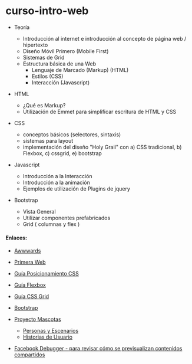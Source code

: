 # curso-intro-web

- Teoría
  - Introducción al internet e introducción al concepto de página web / hipertexto
  - Diseño Móvil Primero (Mobile First)
  - Sistemas de Grid
  - Estructura básica de una Web
    - Lenguaje de Marcado (Markup) (HTML)
    - Estilos (CSS)
    - Interacción (Javascript)
  
- HTML
  - ¿Qué es Markup?
  - Utilización de Emmet para simplificar escritura de HTML y CSS

- CSS
  - conceptos básicos  (selectores, sintaxis)
  - sistemas para layout
  - implementación del diseño "Holy Grail" con a) CSS tradicional, b) Flexbox, c) cssgrid, e) bootstrap

- Javascript
  - Introducción a la Interacción
  - Introducción a la animación
  - Ejemplos de utilización de Plugins de jquery


- Bootstrap
  - Vista General
  - Utilizar componentes prefabricados
  - Grid ( columnas y flex )



#### Enlaces:

- [Awwwards](http://awwwards.com)
- [Primera Web](http://info.cern.ch/)
- [Guía Posicionamiento CSS](http://www.barelyfitz.com/screencast/html-training/css/positioning/)
- [Guía Flexbox](https://css-tricks.com/snippets/css/a-guide-to-flexbox/)
- [Guía CSS Grid](https://css-tricks.com/snippets/css/complete-guide-grid/)
- [Bootstrap](http://getbootstrap.com) 

- [Proyecto Mascotas](https://github.com/CentroADM/findmypet)
  - [Personas y Escenarios](https://github.com/CentroADM/findmypet/projects/2)
  - [Historias de Usuario](https://github.com/CentroADM/findmypet/projects/1)


- [Facebook Debugger - para revisar cómo se previsualizan contenidos compartidos](https://developers.facebook.com/tools/debug/sharing/?q=https%3A%2F%2Falligator.io%2Fcss%2Fcss-grid-holy-grail-layout%2F)
